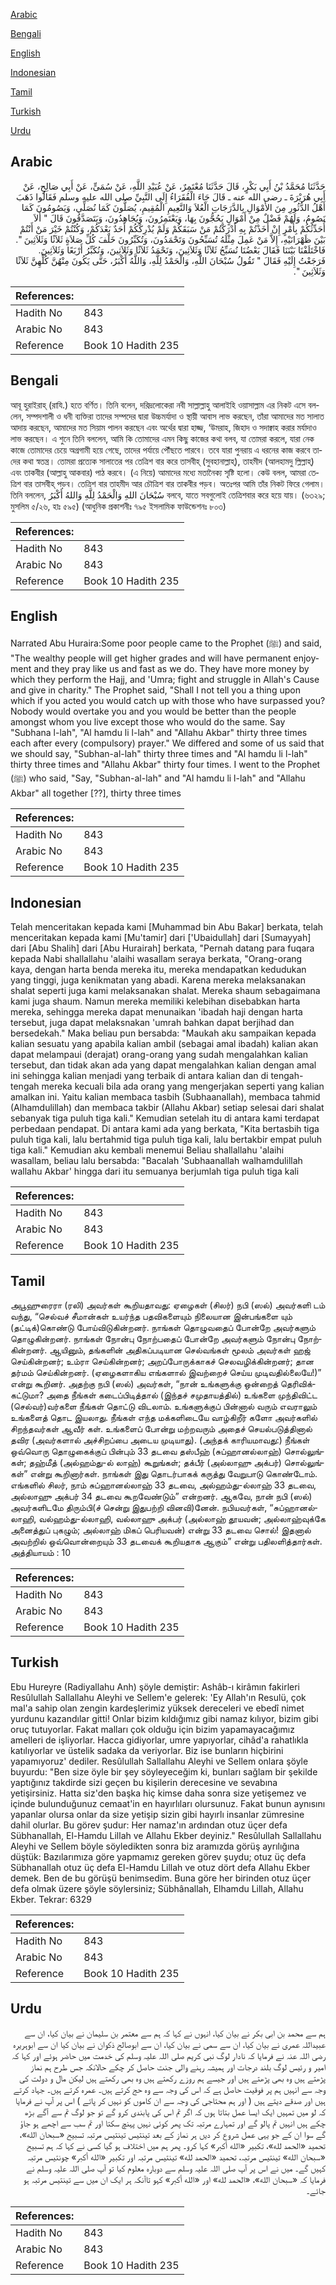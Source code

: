[Arabic](#arabic)

[Bengali](#bengali)

[English](#english)

[Indonesian](#indonesian)

[Tamil](#tamil)

[Turkish](#turkish)

[Urdu](#urdu)

## Arabic


<div dir="rtl" lang="ar" style={{fontSize:'larger',backgroundColor:'#f8f9fa',padding:20}}>
حَدَّثَنَا مُحَمَّدُ بْنُ أَبِي بَكْرٍ، قَالَ حَدَّثَنَا مُعْتَمِرٌ، عَنْ عُبَيْدِ اللَّهِ، عَنْ سُمَىٍّ، عَنْ أَبِي صَالِحٍ، عَنْ أَبِي هُرَيْرَةَ ـ رضى الله عنه ـ قَالَ جَاءَ الْفُقَرَاءُ إِلَى النَّبِيِّ صلى الله عليه وسلم فَقَالُوا ذَهَبَ أَهْلُ الدُّثُورِ مِنَ الأَمْوَالِ بِالدَّرَجَاتِ الْعُلاَ وَالنَّعِيمِ الْمُقِيمِ، يُصَلُّونَ كَمَا نُصَلِّي، وَيَصُومُونَ كَمَا نَصُومُ، وَلَهُمْ فَضْلٌ مِنْ أَمْوَالٍ يَحُجُّونَ بِهَا، وَيَعْتَمِرُونَ، وَيُجَاهِدُونَ، وَيَتَصَدَّقُونَ قَالَ ‏"‏ أَلاَ أُحَدِّثُكُمْ بِأَمْرٍ إِنْ أَخَذْتُمْ بِهِ أَدْرَكْتُمْ مَنْ سَبَقَكُمْ وَلَمْ يُدْرِكْكُمْ أَحَدٌ بَعْدَكُمْ، وَكُنْتُمْ خَيْرَ مَنْ أَنْتُمْ بَيْنَ ظَهْرَانَيْهِ، إِلاَّ مَنْ عَمِلَ مِثْلَهُ تُسَبِّحُونَ وَتَحْمَدُونَ، وَتُكَبِّرُونَ خَلْفَ كُلِّ صَلاَةٍ ثَلاَثًا وَثَلاَثِينَ ‏"‏‏.‏ فَاخْتَلَفْنَا بَيْنَنَا فَقَالَ بَعْضُنَا نُسَبِّحُ ثَلاَثًا وَثَلاَثِينَ، وَنَحْمَدُ ثَلاَثًا وَثَلاَثِينَ، وَنُكَبِّرُ أَرْبَعًا وَثَلاَثِينَ‏.‏ فَرَجَعْتُ إِلَيْهِ فَقَالَ ‏"‏ تَقُولُ سُبْحَانَ اللَّهِ، وَالْحَمْدُ لِلَّهِ، وَاللَّهُ أَكْبَرُ، حَتَّى يَكُونَ مِنْهُنَّ كُلِّهِنَّ ثَلاَثًا وَثَلاَثِينَ ‏"‏‏.‏
</div>
<div style={{backgroundColor:'#f8f9fa',padding:20, marginBottom: 10}}><table> <thead> <tr> <th>References:</th> <th></th> </tr> </thead> <tbody><tr><td>Hadith No</td><td>843</td></tr><tr><td>Arabic No</td><td>843</td></tr><tr><td>Reference</td><td>Book 10 Hadith 235</td></tr></tbody></table></div>

## Bengali


<div dir="ltr" lang="bn" style={{fontSize:'larger',backgroundColor:'#f8f9fa',padding:20}}>
আবূ হুরাইরাহ্ (রাযি.) হতে বর্ণিত। তিনি বলেন, দরিদ্রলোকেরা নবী সাল্লাল্লাহু আলাইহি ওয়াসাল্লাম এর নিকট এসে বললেন, সম্পদশালী ও ধনী ব্যক্তিরা তাদের সম্পদের দ্বারা উচ্চমর্যাদা ও স্থায়ী আবাস লাভ করছেন, তাঁরা আমাদের মত সালাত আদায় করছেন, আমাদের মত সিয়াম পালন করছেন এবং অর্থের দ্বারা হাজ্জ, ‘উমরাহ, জিহাদ ও সদাক্বাহ করার মর্যাদাও লাভ করছেন। এ শুনে তিনি বললেন, আমি কি তোমাদের এমন কিছু কাজের কথা বলব, যা তোমরা করলে, যারা নেক কাজে তোমাদের চেয়ে অগ্রগামী হয়ে গেছে, তাদের পর্যায়ে পৌঁছতে পারবে। তবে যারা পুনরায় এ ধরনের কাজ করবে তাদের কথা স্বতন্ত্র। তোমরা প্রত্যেক সালাতের পর তেত্রিশ বার করে তাসবীহ্ (সুবহানাল্লাহ্), তাহমীদ (আলহামদু ল্লিল্লাহ্) এবং তাকবীর (আল্লাহু আকবার) পাঠ করবে। (এ নিয়ে) আমাদের মধ্যে মতানৈক্য সৃষ্টি হলো। কেউ বলল, আমরা তেত্রিশ বার তাসবীহ্ পড়ব। তেত্রিশ বার তাহমীদ আর চৌত্রিশ বার তাকবীর পড়ব। অতঃপর আমি তাঁর নিকট ফিরে গেলাম। তিনি বললেন, سُبْحَانَ اللهِ وَالْحَمْدُ لِلَّهِ وَاللهُ أَكْبَرُ বলবে, যাতে সবগুলোই তেত্রিশবার করে হয়ে যায়। (৬৩২৯; মুসলিম ৫/২৬, হাঃ ৫৯৫) (আধুনিক প্রকাশনীঃ ৭৯৫ ইসলামিক ফাউন্ডেশনঃ ৮০৩)
</div>
<div style={{backgroundColor:'#f8f9fa',padding:20, marginBottom: 10}}><table> <thead> <tr> <th>References:</th> <th></th> </tr> </thead> <tbody><tr><td>Hadith No</td><td>843</td></tr><tr><td>Arabic No</td><td>843</td></tr><tr><td>Reference</td><td>Book 10 Hadith 235</td></tr></tbody></table></div>

## English


<div dir="ltr" lang="en" style={{fontSize:'larger',backgroundColor:'#f8f9fa',padding:20}}>
Narrated Abu Huraira:Some poor people came to the Prophet (ﷺ) and said, "The wealthy people will get higher grades and will have permanent enjoyment and they pray like us and fast as we do. They have more money by which they perform the Hajj, and 'Umra; fight and struggle in Allah's Cause and give in charity." The Prophet said, "Shall I not tell you a thing upon which if you acted you would catch up with those who have surpassed you? Nobody would overtake you and you would be better than the people amongst whom you live except those who would do the same. Say "Subhana l-lah", "Al hamdu li l-lah" and "Allahu Akbar" thirty three times each after every (compulsory) prayer." We differed and some of us said that we should say, "Subhan-al-lah" thirty three times and "Al hamdu li l-lah" thirty three times and "Allahu Akbar" thirty four times. I went to the Prophet (ﷺ) who said, "Say, "Subhan-al-lah" and "Al hamdu li l-lah" and "Allahu Akbar" all together [??], thirty three times
</div>
<div style={{backgroundColor:'#f8f9fa',padding:20, marginBottom: 10}}><table> <thead> <tr> <th>References:</th> <th></th> </tr> </thead> <tbody><tr><td>Hadith No</td><td>843</td></tr><tr><td>Arabic No</td><td>843</td></tr><tr><td>Reference</td><td>Book 10 Hadith 235</td></tr></tbody></table></div>

## Indonesian


<div dir="ltr" lang="id" style={{fontSize:'larger',backgroundColor:'#f8f9fa',padding:20}}>
Telah menceritakan kepada kami [Muhammad bin Abu Bakar] berkata, telah menceritakan kepada kami [Mu'tamir] dari ['Ubaidullah] dari [Sumayyah] dari [Abu Shalih] dari [Abu Hurairah] berkata, "Pernah datang para fuqara kepada Nabi shallallahu 'alaihi wasallam seraya berkata, "Orang-orang kaya, dengan harta benda mereka itu, mereka mendapatkan kedudukan yang tinggi, juga kenikmatan yang abadi. Karena mereka melaksanakan shalat seperti juga kami melaksanakan shalat. Mereka shaum sebagaimana kami juga shaum. Namun mereka memiliki kelebihan disebabkan harta mereka, sehingga mereka dapat menunaikan 'ibadah haji dengan harta tersebut, juga dapat melaksnakan 'umrah bahkan dapat berjihad dan bersedekah." Maka beliau pun bersabda: "Maukah aku sampaikan kepada kalian sesuatu yang apabila kalian ambil (sebagai amal ibadah) kalian akan dapat melampaui (derajat) orang-orang yang sudah mengalahkan kalian tersebut, dan tidak akan ada yang dapat mengalahkan kalian dengan amal ini sehingga kalian menjadi yang terbaik di antara kalian dan di tengah-tengah mereka kecuali bila ada orang yang mengerjakan seperti yang kalian amalkan ini. Yaitu kalian membaca tasbih (Subhaanallah), membaca tahmid (Alhamdulillah) dan membaca takbir (Allahu Akbar) setiap selesai dari shalat sebanyak tiga puluh tiga kali." Kemudian setelah itu di antara kami terdapat perbedaan pendapat. Di antara kami ada yang berkata, "Kita bertasbih tiga puluh tiga kali, lalu bertahmid tiga puluh tiga kali, lalu bertakbir empat puluh tiga kali." Kemudian aku kembali menemui Beliau shallallahu 'alaihi wasallam, beliau lalu bersabda: "Bacalah 'Subhaanallah walhamdulillah wallahu Akbar' hingga dari itu semuanya berjumlah tiga puluh tiga kali
</div>
<div style={{backgroundColor:'#f8f9fa',padding:20, marginBottom: 10}}><table> <thead> <tr> <th>References:</th> <th></th> </tr> </thead> <tbody><tr><td>Hadith No</td><td>843</td></tr><tr><td>Arabic No</td><td>843</td></tr><tr><td>Reference</td><td>Book 10 Hadith 235</td></tr></tbody></table></div>

## Tamil


<div dir="ltr" lang="ta" style={{fontSize:'larger',backgroundColor:'#f8f9fa',padding:20}}>
அபூஹுரைரா (ரலி) அவர்கள் கூறியதாவது: ஏழைகள் (சிலர்) நபி (ஸல்) அவர்களி டம் வந்து, “செல்வச் சீமான்கள் உயர்ந்த பதவிகளையும் நிலையான இன்பங்களை யும் (தட்டிக்)கொண்டு போய்விடுகின்றனர். நாங்கள் தொழுவதைப் போன்றே அவர்களும் தொழுகின்றனர். நாங்கள் நோன்பு நோற்பதைப் போன்றே அவர்களும் நோன்பு நோற்கின்றனர். ஆயினும், தங்களின் அதிகப்படியான செல்வங்கள் மூலம் அவர்கள் ஹஜ் செய்கின்றனர்; உம்ரா செய்கின்றனர்; அறப்போருக்காகச் செலவழிக்கின்றனர்; தான தர்மம் செய்கின்றனர். (ஏழைகளாகிய எங்களால் இவற்றைச் செய்ய முடிவதில்லையே!)” என்று கூறினர். அதற்கு நபி (ஸல்) அவர்கள், “நான் உங்களுக்கு ஒன்றைத் தெரிவிக்கட்டுமா? அதை நீங்கள் கடைப்பிடித்தால் (இந்தச் சமுதாயத்தில்) உங்களை முந்திவிட்ட (செல்வர்)வர்களை நீங்கள் தொட்டு விடலாம். உங்களுக்குப் பின்னால் வரும் எவராலும் உங்களைத் தொட இயலாது. நீங்கள் எந்த மக்களிடையே வாழ்கிறீர் களோ அவர்களில் சிறந்தவர்கள் ஆவீர் கள். உங்களைப் போன்று மற்றவரும் அதைச் செயல்படுத்தினால் தவிர (அவர்களால் அச்சிறப்பை அடைய முடியாது). (அந்தக் காரியமாவது:) நீங்கள் ஒவ்வொரு தொழுகைக்குப் பின்பும் 33 தடவை தஸ்பீஹ் (சுப்ஹானல்லாஹ்) சொல்லுங்கள்; தஹ்மீத் (அல்ஹம்து-ல் லாஹ்) கூறுங்கள்; தக்பீர் (அல்லாஹு அக்பர்) சொல்லுங்கள்” என்று கூறினார்கள். நாங்கள் இது தொடர்பாகக் கருத்து வேறுபாடு கொண்டோம். எங்களில் சிலர், நாம் சுப்ஹானல்லாஹ் 33 தடவை, அல்ஹம்து-ல்லாஹ் 33 தடவை, அல்லாஹு அக்பர் 34 தடவை கூறவேண்டும்” என்றனர். ஆகவே, நான் நபி (ஸல்) அவர்களிடமே திரும்பி(ச் சென்று இதுபற்றி வினவி)னேன். நபியவர்கள், “சுப்ஹானல்லாஹி, வல்ஹம்து-ல்லாஹி, வல்லாஹு அக்பர் (அல்லாஹ் தூயவன்; அல்லாஹ்வுக்கே அனைத்துப் புகழும்; அல்லாஹ் மிகப் பெரியவன்) என்று 33 தடவை சொல்! இதனால் அவற்றில் ஒவ்வொன்றையும் 33 தடவைக் கூறியதாக ஆகும்” என்று பதிலளித்தார்கள். அத்தியாயம் : 10
</div>
<div style={{backgroundColor:'#f8f9fa',padding:20, marginBottom: 10}}><table> <thead> <tr> <th>References:</th> <th></th> </tr> </thead> <tbody><tr><td>Hadith No</td><td>843</td></tr><tr><td>Arabic No</td><td>843</td></tr><tr><td>Reference</td><td>Book 10 Hadith 235</td></tr></tbody></table></div>

## Turkish


<div dir="ltr" lang="tr" style={{fontSize:'larger',backgroundColor:'#f8f9fa',padding:20}}>
Ebu Hureyre (Radiyallahu Anh) şöyle demiştir: Ashâb-ı kirâmın fakirleri Resûlullah Sallallahu Aleyhi ve Sellem'e gelerek: 'Ey Allah'ın Resulü, çok mal'a sahip olan zengin kardeşlerimiz yüksek dereceleri ve ebedî nimet yurdunu kazandılar gitti! Onlar bizim kıldığımız gibi namaz kılıyor, bizim gibi oruç tutuyorlar. Fakat malları çok olduğu için bizim yapamayacağımız amelleri de işliyorlar. Hacca gidiyorlar, umre yapıyorlar, cihâd'a rahatlıkla katılıyorlar ve üstelik sadaka da veriyorlar. Biz ise bunların hiçbirini yapamıyoruz' dediler. Resûlullah Sallallahu Aleyhi ve Sellem onlara şöyle buyurdu: "Ben size öyle bir şey söyleyeceğim ki, bunları sağlam bir şekilde yaptığınız takdirde sizi geçen bu kişilerin derecesine ve sevabına yetişirsiniz. Hatta siz'den başka hiç kimse daha sonra size yetişemez ve içinde bulunduğunuz cemaat'in en hayırlıları olursunuz. Fakat bunun aynısını yapanlar olursa onlar da size yetişip sizin gibi hayırlı insanlar zümresine dahil olurlar. Bu görev şudur: Her namaz'ın ardından otuz üçer defa Sübhanallah, El-Hamdu Lillah ve Allahu Ekber deyiniz." Resûlullah Sallallahu Aleyhi ve Sellem böyle söyledikten sonra biz aramızda görüş ayrılığına düştük: Bazılarımıza göre yapmamız gereken görev şuydu; otuz üç defa Sübhanallah otuz üç defa El-Hamdu Lillah ve otuz dört defa Allahu Ekber demek. Ben de bu görüşü benimsedim. Buna göre her birinden otuz üçer defa olmak üzere şöyle söylersiniz; Sübhânallah, Elhamdu Lillah, Allahu Ekber. Tekrar: 6329
</div>
<div style={{backgroundColor:'#f8f9fa',padding:20, marginBottom: 10}}><table> <thead> <tr> <th>References:</th> <th></th> </tr> </thead> <tbody><tr><td>Hadith No</td><td>843</td></tr><tr><td>Arabic No</td><td>843</td></tr><tr><td>Reference</td><td>Book 10 Hadith 235</td></tr></tbody></table></div>

## Urdu


<div dir="rtl" lang="ur" style={{fontSize:'larger',backgroundColor:'#f8f9fa',padding:20}}>
ہم سے محمد بن ابی بکر نے بیان کیا، انہوں نے کہا کہ ہم سے معتمر بن سلیمان نے بیان کیا، ان سے عبیداللہ عمری نے بیان کیا، ان سے سمی نے بیان کیا، ان سے ابوصالح ذکوان نے بیان کیا ان سے ابوہریرہ رضی اللہ عنہ نے فرمایا کہ نادار لوگ نبی کریم صلی اللہ علیہ وسلم کی خدمت میں حاضر ہوئے اور کہا کہ امیر و رئیس لوگ بلند درجات اور ہمیشہ رہنے والی جنت حاصل کر چکے حالانکہ جس طرح ہم نماز پڑھتے ہیں وہ بھی پڑھتے ہیں اور جیسے ہم روزے رکھتے ہیں وہ بھی رکھتے ہیں لیکن مال و دولت کی وجہ سے انہیں ہم پر فوقیت حاصل ہے کہ اس کی وجہ سے وہ حج کرتے ہیں۔ عمرہ کرتے ہیں۔ جہاد کرتے ہیں اور صدقے دیتے ہیں ( اور ہم محتاجی کی وجہ سے ان کاموں کو نہیں کر پاتے ) اس پر آپ نے فرمایا کہ لو میں تمہیں ایک ایسا عمل بتاتا ہوں کہ اگر تم اس کی پابندی کرو گے تو جو لوگ تم سے آگے بڑھ چکے ہیں انہیں تم پالو گے اور تمہارے مرتبہ تک پھر کوئی نہیں پہنچ سکتا اور تم سب سے اچھے ہو جاؤ گے سوا ان کے جو یہی عمل شروع کر دیں ہر نماز کے بعد تینتیس تینتیس مرتبہ تسبیح «سبحان الله»،‏‏‏‏ تحمید «الحمد لله»،‏‏‏‏ تکبیر «الله أكبر» کہا کرو۔ پھر ہم میں اختلاف ہو گیا کسی نے کہا کہ ہم تسبیح «سبحان الله» تینتیس مرتبہ، تحمید «الحمد لله» تینتیس مرتبہ اور تکبیر «الله أكبر» چونتیس مرتبہ کہیں گے۔ میں نے اس پر آپ صلی اللہ علیہ وسلم سے دوبارہ معلوم کیا تو آپ صلی اللہ علیہ وسلم نے فرمایا کہ «سبحان الله»،‏‏‏‏ «الحمد لله» اور «الله أكبر» کہو تاآنکہ ہر ایک ان میں سے تینتیس مرتبہ ہو جائے۔
</div>
<div style={{backgroundColor:'#f8f9fa',padding:20, marginBottom: 10}}><table> <thead> <tr> <th>References:</th> <th></th> </tr> </thead> <tbody><tr><td>Hadith No</td><td>843</td></tr><tr><td>Arabic No</td><td>843</td></tr><tr><td>Reference</td><td>Book 10 Hadith 235</td></tr></tbody></table></div>